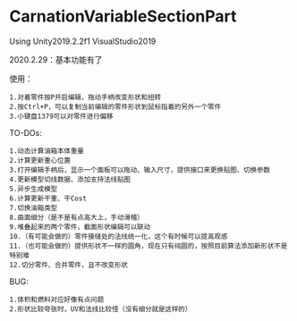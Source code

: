 # CarnationVariableSectionPart
 
Using Unity2019.2.2f1 VisualStudio2019

2020.2.29：基本功能有了

 使用：
 
    1.对着零件按P开启编辑，拖动手柄改变形状和扭转    
    2.按Ctrl+P，可以复制当前编辑的零件形状到鼠标指着的另外一个零件
    3.小键盘1379可以对零件进行偏移
 TO-DOs:
 
    1.动态计算油箱本体重量
    2.计算更新重心位置
    3.打开编辑手柄后，显示一个面板可以拖动、输入尺寸，提供接口来更换贴图、切换参数
    4.更新模型切线数据、添加支持法线贴图
    5.异步生成模型
    6.计算更新干重、干Cost
    7.切换油箱类型
    8.曲面细分（是不是有点高大上，手动滑稽）
    9.堆叠起来的两个零件，截面形状编辑可以联动
    10.（有可能会做的）零件接缝处的法线统一化，这个有时候可以提高观感
    11.（也可能会做的）提供形状不一样的圆角，现在只有纯圆的，按照目前算法添加新形状不是特别难
    12.切分零件、合并零件，且不改变形状
 BUG:
 
    1.体积和燃料对应好像有点问题
    2.形状比较夸张时，UV和法线比较怪（没有细分就是这样的）
